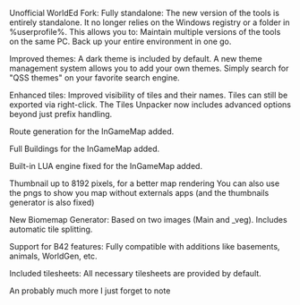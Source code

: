 Unofficial WorldEd Fork: Fully standalone: The new version of the tools is entirely standalone. It no longer relies on the Windows registry or a folder in %userprofile%. This allows you to: Maintain multiple versions of the tools on the same PC. Back up your entire environment in one go.

Improved themes: A dark theme is included by default. A new theme management system allows you to add your own themes. Simply search for "QSS themes" on your favorite search engine.

Enhanced tiles: Improved visibility of tiles and their names. Tiles can still be exported via right-click. The Tiles Unpacker now includes advanced options beyond just prefix handling.

Route generation for the InGameMap added.

Full Buildings for the InGameMap added.

Built-in LUA engine fixed for the InGameMap added.

Thumbnail up to 8192 pixels, for a better map rendering You can also use the pngs to show you map without externals apps (and the thumbnails generator is also fixed)

New Biomemap Generator: Based on two images (Main and _veg). Includes automatic tile splitting.

Support for B42 features: Fully compatible with additions like basements, animals, WorldGen, etc.

Included tilesheets: All necessary tilesheets are provided by default.

An probably much more I just forget to note
